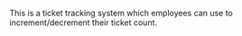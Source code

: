 This is a ticket tracking system which employees can use to increment/decrement their ticket count.
